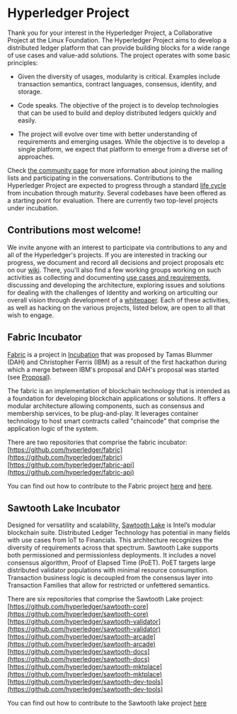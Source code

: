 # Hyperledger Project

Thank you for your interest in the Hyperledger Project, a Collaborative Project at the Linux Foundation. The Hyperledger Project aims to develop a distributed ledger platform that can provide building blocks for a wide range of use cases and value-add solutions. The project operates with some basic principles:

* Given the diversity of usages, modularity is critical. Examples include transaction semantics, contract languages, consensus, identity, and storage.

* Code speaks. The objective of the project is to develop technologies that can be used to build and deploy distributed ledgers quickly and easily.

* The project will evolve over time with better understanding of requirements and emerging usages. While the objective is to develop a single platform, we expect that platform to emerge from a diverse set of approaches.

Check [the community page](http://hyperledger.org/community) for more information about joining the mailing lists and participating in the conversations. Contributions to the Hyperledger Project are expected to progress through a standard [life cycle](https://github.com/hyperledger/hyperledger/wiki/Project-Lifecycle) from incubation through maturity. Several codebases have been offered as a starting point for evaluation. There are currently two top-level projects under incubation.

## Contributions most welcome!
We invite anyone with an interest to participate via contributions to any and all of the Hyperledger's projects. If you are interested in tracking our progress, we document and record all decisions and project proposals etc on our [wiki](https://github.com/hyperledger/hyperledger/wiki). There, you'll also find a few working groups working on such activities as collecting and documenting [use cases and requirements](https://github.com/hyperledger/hyperledger/wiki/Requirements-WG), discussing and developing the architecture, exploring issues and solutions for dealing with the challenges of Identity and working on articulting our overall vision through development of a [whitepaper](https://github.com/hyperledger/hyperledger/wiki/Whitepaper-WG). Each of these activities, as well as hacking on the various projects, listed below, are open to all that wish to engage.

## Fabric Incubator

[Fabric](https://github.com/hyperledger/fabric) is a project in [Incubation](https://github.com/hyperledger/hyperledger/wiki/Project-Lifecycle) that was proposed by Tamas Blummer (DAH) and Christopher Ferris (IBM) as a result of the first hackathon during which a merge between IBM's proposal and DAH's proposal was started (see [Proposal](https://docs.google.com/document/d/1XECRVN9hXGrjAjysrnuNSdggzAKYm6XESR6KmABwhkE)).

The fabric is an implementation of blockchain technology that is intended as a foundation for developing blockchain applications or solutions. It offers a modular architecture allowing components, such as consensus and membership services, to be plug-and-play. It leverages container technology to host smart contracts called "chaincode" that comprise the application logic of the system. 

There are two repositories that comprise the fabric incubator:
[https://github.com/hyperledger/fabric](https://github.com/hyperledger/fabric)
[https://github.com/hyperledger/fabric-api](https://github.com/hyperledger/fabric-api)

You can find out how to contribute to the Fabric project [here](https://github.com/hyperledger/fabric/blob/master/CONTRIBUTING.md) and [here](https://github.com/hyperledger/fabric-api/blob/master/docs/contributing.md).

## Sawtooth Lake Incubator

Designed for versatility and scalability, [Sawtooth Lake](http://hyperledger/sawtooth-core) is Intel’s modular blockchain suite.  Distributed Ledger Technology has potential in many fields with use cases from IoT to Financials.  This architecture recognizes the diversity of requirements across that spectrum.  Sawtooth Lake supports both permissioned and permissionless deployments.  It includes a novel consensus algorithm, Proof of Elapsed Time (PoET).  PoET targets large distributed validator populations with minimal resource consumption.  Transaction business logic is decoupled from the consensus layer into Transaction Families that allow for restricted or unfettered semantics.

There are six repositories that comprise the Sawtooth Lake project:
[https://github.com/hyperledger/sawtooth-core](https://github.com/hyperledger/sawtooth-core)
[https://github.com/hyperledger/sawtooth-validator](https://github.com/hyperledger/sawtooth-validator)
[https://github.com/hyperledger/sawtooth-arcade](https://github.com/hyperledger/sawtooth-arcade)
[https://github.com/hyperledger/sawtooth-docs](https://github.com/hyperledger/sawtooth-docs)
[https://github.com/hyperledger/sawtooth-mktplace](https://github.com/hyperledger/sawtooth-mktplace)
[https://github.com/hyperledger/sawtooth-dev-tools](https://github.com/hyperledger/sawtooth-dev-tools)

You can find out how to contribute to the Sawtooth lake project [here](https://github.com/hyperledger/sawtooth-core/blob/master/CONTRIBUTING.md)
